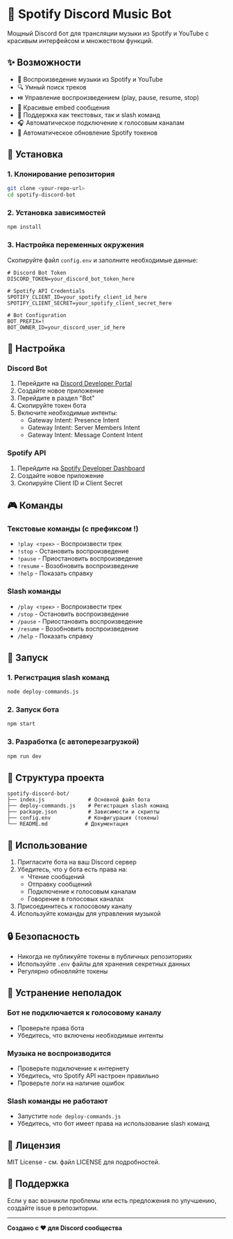 # 🎵 Spotify Discord Music Bot

Мощный Discord бот для трансляции музыки из Spotify и YouTube с красивым интерфейсом и множеством функций.

## ✨ Возможности

- 🎵 Воспроизведение музыки из Spotify и YouTube
- 🔍 Умный поиск треков
- ⏯️ Управление воспроизведением (play, pause, resume, stop)
- 🎨 Красивые embed сообщения
- 📱 Поддержка как текстовых, так и slash команд
- 🎧 Автоматическое подключение к голосовым каналам
- 🔄 Автоматическое обновление Spotify токенов

## 🚀 Установка

### 1. Клонирование репозитория
```bash
git clone <your-repo-url>
cd spotify-discord-bot
```

### 2. Установка зависимостей
```bash
npm install
```

### 3. Настройка переменных окружения

Скопируйте файл `config.env` и заполните необходимые данные:

```env
# Discord Bot Token
DISCORD_TOKEN=your_discord_bot_token_here

# Spotify API Credentials
SPOTIFY_CLIENT_ID=your_spotify_client_id_here
SPOTIFY_CLIENT_SECRET=your_spotify_client_secret_here

# Bot Configuration
BOT_PREFIX=!
BOT_OWNER_ID=your_discord_user_id_here
```

## 🔧 Настройка

### Discord Bot

1. Перейдите на [Discord Developer Portal](https://discord.com/developers/applications)
2. Создайте новое приложение
3. Перейдите в раздел "Bot"
4. Скопируйте токен бота
5. Включите необходимые интенты:
   - Gateway Intent: Presence Intent
   - Gateway Intent: Server Members Intent
   - Gateway Intent: Message Content Intent

### Spotify API

1. Перейдите на [Spotify Developer Dashboard](https://developer.spotify.com/dashboard)
2. Создайте новое приложение
3. Скопируйте Client ID и Client Secret

## 🎮 Команды

### Текстовые команды (с префиксом !)
- `!play <трек>` - Воспроизвести трек
- `!stop` - Остановить воспроизведение
- `!pause` - Приостановить воспроизведение
- `!resume` - Возобновить воспроизведение
- `!help` - Показать справку

### Slash команды
- `/play <трек>` - Воспроизвести трек
- `/stop` - Остановить воспроизведение
- `/pause` - Приостановить воспроизведение
- `/resume` - Возобновить воспроизведение
- `/help` - Показать справку

## 🚀 Запуск

### 1. Регистрация slash команд
```bash
node deploy-commands.js
```

### 2. Запуск бота
```bash
npm start
```

### 3. Разработка (с автоперезагрузкой)
```bash
npm run dev
```

## 📁 Структура проекта

```
spotify-discord-bot/
├── index.js              # Основной файл бота
├── deploy-commands.js    # Регистрация slash команд
├── package.json          # Зависимости и скрипты
├── config.env            # Конфигурация (токены)
└── README.md            # Документация
```

## 🎯 Использование

1. Пригласите бота на ваш Discord сервер
2. Убедитесь, что у бота есть права на:
   - Чтение сообщений
   - Отправку сообщений
   - Подключение к голосовым каналам
   - Говорение в голосовых каналах
3. Присоединитесь к голосовому каналу
4. Используйте команды для управления музыкой

## 🔒 Безопасность

- Никогда не публикуйте токены в публичных репозиториях
- Используйте `.env` файлы для хранения секретных данных
- Регулярно обновляйте токены

## 🐛 Устранение неполадок

### Бот не подключается к голосовому каналу
- Проверьте права бота
- Убедитесь, что включены необходимые интенты

### Музыка не воспроизводится
- Проверьте подключение к интернету
- Убедитесь, что Spotify API настроен правильно
- Проверьте логи на наличие ошибок

### Slash команды не работают
- Запустите `node deploy-commands.js`
- Убедитесь, что бот имеет права на использование slash команд

## 📝 Лицензия

MIT License - см. файл LICENSE для подробностей.

## 🤝 Поддержка

Если у вас возникли проблемы или есть предложения по улучшению, создайте issue в репозитории.

---

**Создано с ❤️ для Discord сообщества**
